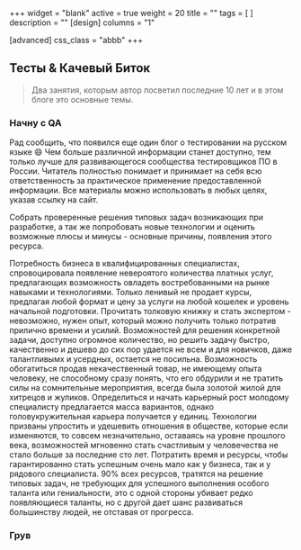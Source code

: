 +++
widget = "blank"
active = true
weight = 20
title = ""
tags = [ ]
description = ""
[design]
columns = "1"

[advanced]
css_class = "abbb"
+++
## Тесты & Качевый Биток

> Два занятия, которым автор посветил последние 10 лет и в этом блоге это основные темы.

### Начну с QA

Рад сообщить, что появился еще один блог о тестировании на русском языке :smile: Чем больше различной информации станет доступно, тем только лучше для развивающегося сообщества тестировщиков ПО в России.
Читатель полностью понимает и принимает на себя всю ответственность за практическое применение предоставленной информации. Все материалы можно использовать в любых целях, указав ссылку на сайт.

Собрать проверенные решения типовых задач возникающих при разработке, а так же попробовать новые технологии и оценить возможные плюсы и минусы - основные причины, появления этого  ресурса.

Потребность бизнеса в квалифицированных специалистах, спровоцировала появление невероятого количества платных услуг, предлагающих возможность овладеть востребованными на рынке навыками и технологиями. Только ленивый не продает курсы, предлагая любой формат и цену за услуги на любой кошелек и уровень начальной подготовки. Прочитать толковую книжку и стать экспертом - невозможно, нужен опыт, который можно получить только потратив прилично времени и усилий. Возможностей для решения конкретной задачи, доступно огромное количество, но решить задачу быстро, качественно и дешево до сих пор удается не всем и для новичков, даже талантливымх и усердных, остается не посильна. Возможность обогатиться продав некачественный товар, не имеющему опыта человеку, не способному сразу понять, что его обдурили и не тратить силы на сомнительные мероприятия, всегда была золотой жилой для хитрецов и жуликов. Определиться и начать карьерный рост молодому специалисту предлагается масса вариантов, однако головукружительная карьера получается у единиц. Технологии призваны упростить и удешевить отношения в обществе, которые если изменяются, то совсем незначительно, оставаясь на уровне прошлого века, возможностей мгновенно стать счастливым у человечества не стало больше за последние сто лет. Потратить время и ресурсы, чтобы гарантированно стать успешным очень мало как у бизнеса, так и у рядового специалиста. 90% всех ресурсов, тратятся на решение типовых задач, не требующих для успешного выполнения особого таланта или гениальности, это с одной стороны убивает редко появляющиеся таланты, но с другой дает шанс развиваться большинству людей, не отставая от прогресса.

### Грув

